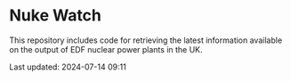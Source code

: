 # Nuke Watch

This repository includes code for retrieving the latest information available on the output of EDF nuclear power plants in the UK.

Last updated: 2024-07-14 09:11
